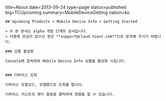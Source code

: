 title=About
date=2013-09-24
type=page
status=published
big=TCUpcoming
summary=MobileDeviceGetting
nation=ko
~~~~~~
## Upcoming Products > Mobile Device Info > Getting Started

> ※ 본 문서는 alpha 개발 단계의 문서입니다.
> 사용에 관심이 있으신 분은 **support@cloud.toast.com**으로 문의해 주시기 바랍니다.

### 상품 활성화

Console에 접속하여 Mobile Device Info 상품을 활성화 시킵니다.


### 디바이스 조회 

디바이스 모델코드, 모델명으로 조회를 합니다. 

디바이스 리스트의 헤더 컬럼을 클릭하여 정렬을 할 수 있습니다.  